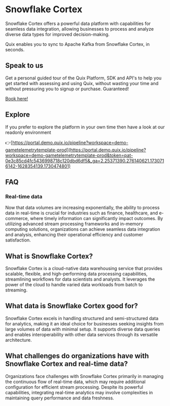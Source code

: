 <!-- START MARKDOWN -->
<!--[tech-name]-->
# Snowflake Cortex

<!--[blurb-about-tech]-->
Snowflake Cortex offers a powerful data platform with capabilities for seamless data integration, allowing businesses to process and analyze diverse data types for improved decision-making.

Quix enables you to sync to Apache Kafka <span id="to_or_from">from</span> <span id="techname">Snowflake Cortex</span>, in seconds.

## Speak to us

Get a personal guided tour of the Quix Platform, SDK and API's to help you get started with assessing and using Quix, without wasting your time and without pressuring you to signup or purchase. Guaranteed!

[Book here!](https://share.hsforms.com/1iW0TmZzKQMChk0lxd_tGiw4yjw2?__hstc=175542013.19c333c2ae8002be5fbc6a17a447e442.1730474801833.1730474801833.1730716142494.2&__hssc=175542013.2.1730716142494&__hsfp=3927774151)


## Explore

If you prefer to explore the platform in your own time then have a look at our readonly environment

👉[https://portal.demo.quix.io/pipeline?workspace=demo-gametelemetrytemplate-prod](https://portal.demo.quix.io/pipeline?workspace=demo-gametelemetrytemplate-prod&token=pat-0e3c85cd4fc5436998718c120dbd6df5&_ga=2.25371390.276140621.1730716142-1628354139.1730474801)


## FAQ

### Real-time data

Now that data volumes are increasing exponentially, the ability to process data in real-time is crucial for industries such as finance, healthcare, and e-commerce, where timely information can significantly impact outcomes. By utilizing advanced stream processing frameworks and in-memory computing solutions, organizations can achieve seamless data integration and analysis, enhancing their operational efficiency and customer satisfaction.

## What is <span id="techname">Snowflake Cortex</span>?

<!--[tech-seo-text]-->
Snowflake Cortex is a cloud-native data warehousing service that provides scalable, flexible, and high-performing data processing capabilities, streamlining workflows for data scientists and analysts. It leverages the power of the cloud to handle varied data workloads from batch to streaming.

## What data is <span id="techname">Snowflake Cortex</span> good for?

<!--[tech-data-seo-text]-->
Snowflake Cortex excels in handling structured and semi-structured data for analytics, making it an ideal choice for businesses seeking insights from large volumes of data with minimal setup. It supports diverse data queries and enables interoperability with other data services through its versatile architecture.

## What challenges do organizations have with <span id="techname">Snowflake Cortex</span> and real-time data?

<!--[tech-challenges-seo-text]-->
Organizations face challenges with Snowflake Cortex primarily in managing the continuous flow of real-time data, which may require additional configuration for efficient stream processing. Despite its powerful capabilities, integrating real-time analytics may involve complexities in maintaining query performance and data freshness.
<!-- END MARKDOWN -->